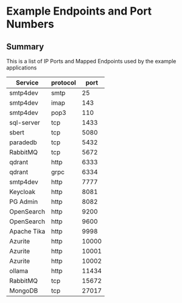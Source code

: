 # Example Endpoints and Port Numbers

## Summary

This is a list of IP Ports and Mapped Endpoints used by the example applications

| Service        | protocol | port  | 
|----------------|----------|-------|
| smtp4dev       | smtp     |    25 |
| smtp4dev       | imap     |   143 |
| smtp4dev       | pop3     |   110 |
| sql-server     | tcp      |  1433 |
| sbert          | tcp      |  5080 |
| paradedb       | tcp      |  5432 | 
| RabbitMQ       | tcp      |  5672 |
| qdrant         | http     |  6333 |
| qdrant         | grpc     |  6334 |
| smtp4dev       | http     |  7777 |
| Keycloak       | http     |  8081 |
| PG Admin       | http     |  8082 |
| OpenSearch     | http     |  9200 |
| OpenSearch     | http     |  9600 |
| Apache Tika    | http     |  9998 |
| Azurite        | http     | 10000 |
| Azurite        | http     | 10001 |
| Azurite        | http     | 10002 |
| ollama         | http     | 11434 |
| RabbitMQ       | tcp      | 15672 |
| MongoDB        | tcp      | 27017 |

